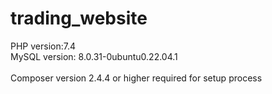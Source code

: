 # trading_website

PHP version:7.4 <br>
MySQL version: 8.0.31-0ubuntu0.22.04.1 <br>
<br>
Composer version 2.4.4 or higher required for setup process
